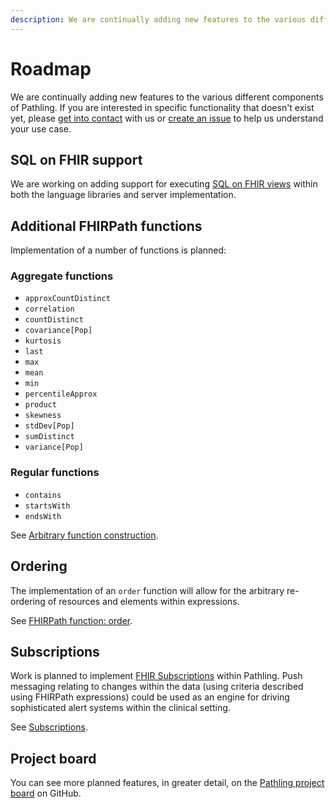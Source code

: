 ```yaml
---
description: We are continually adding new features to the various different components of Pathling.
---
```


# Roadmap

We are continually adding new features to the various different components of
Pathling. If you are interested in specific functionality that doesn't exist
yet, please [get into contact](https://pathling.csiro.au/#contact) with us
or [create an issue](https://github.com/aehrc/pathling/issues/new) to help us
understand your use case.

## SQL on FHIR support

We are working on adding support for
executing [SQL on FHIR views](https://sql-on-fhir.org/ig/2.0.0)
within both the language libraries and server implementation.

## Additional FHIRPath functions

Implementation of a number of functions is planned:

### Aggregate functions

- `approxCountDistinct`
- `correlation`
- `countDistinct`
- `covariance[Pop]`
- `kurtosis`
- `last`
- `max`
- `mean`
- `min`
- `percentileApprox`
- `product`
- `skewness`
- `stdDev[Pop]`
- `sumDistinct`
- `variance[Pop]`

### Regular functions

- `contains`
- `startsWith`
- `endsWith`

See [Arbitrary function construction](https://github.com/aehrc/pathling/issues/510).

## Ordering

The implementation of an `order` function will allow for the arbitrary
re-ordering of resources and elements within expressions.

See [FHIRPath function: order](https://github.com/aehrc/pathling/issues/448).

## Subscriptions

Work is planned to implement
[FHIR Subscriptions](https://www.hl7.org/fhir/R4/subscription.html) within
Pathling. Push messaging relating to changes within the data (using criteria
described using FHIRPath expressions) could be used as an engine for driving
sophisticated alert systems within the clinical setting.

See [Subscriptions](https://github.com/aehrc/pathling/issues/164).

## Project board

You can see more planned features, in greater detail, on the
[Pathling project board](https://github.com/orgs/aehrc/projects/11) on
GitHub.
